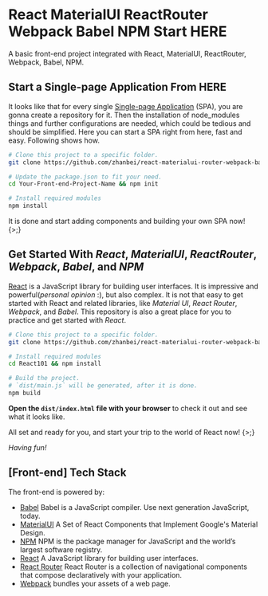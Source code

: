 # React MaterialUI ReactRouter Webpack Babel NPM Start HERE

<!-- > 7:45 AM, 10/10/17. -->

<!-- Keywords: *React MaterialUI Router ReactWebpack Babel NPM Start HERE*. -->

A basic front-end project integrated with React, MaterialUI, ReactRouter, Webpack, Babel, NPM.

## Start a Single-page Application From HERE

It looks like that for every single [Single-page Application][wiki-single-web-application] (SPA), you are gonna create a repository for it. Then the installation of node_modules things and further configurations are needed, which could be tedious and should be simplified. Here you can start a SPA right from here, fast and easy. Following shows how.

```bash
# Clone this project to a specific folder.
git clone https://github.com/zhanbei/react-materialui-router-webpack-babel-npm-start-here Your-Front-end-Project-Name

# Update the package.json to fit your need.
cd Your-Front-end-Project-Name && npm init

# Install required modules
npm install
```

It is done and start adding components and building your own SPA now! {>;}

## Get Started With *React*, *MaterialUI*, *ReactRouter*, *Webpack*, *Babel*, and *NPM*

[React][home-reactjs-org] is a JavaScript library for building user interfaces. It is impressive and powerful(*personal opinion* :), but also complex. It is not that easy to get started with React and related libraries, like *Material UI*, *React Router*, *Webpack*, and *Babel*. This repository is also a great place for you to practice and get started with *React*.

```bash
# Clone this project to a specific folder.
git clone https://github.com/zhanbei/react-materialui-router-webpack-babel-npm-start-here React101

# Install required modules
cd React101 && npm install

# Build the project.
# `dist/main.js` will be generated, after it is done.
npm build
```

**Open the `dist/index.html` file with your browser** to check it out and see what it looks like.

All set and ready for you, and start your trip to the world of React now! {>;}

*Having fun!*

## [Front-end] Tech Stack

The front-end is powered by:

- [Babel](https://babeljs.io/) Babel is a JavaScript compiler. Use next generation JavaScript, today.
- [MaterialUI](http://www.material-ui.com/) A Set of React Components that Implement Google's Material Design.
- [NPM](https://www.npmjs.com/) NPM is the package manager for JavaScript and the world’s largest software registry.
- [React][home-reactjs-org] A JavaScript library for building user interfaces.
- [React Router](https://reacttraining.com/react-router/) React Router is a collection of navigational components that compose declaratively with your application.
- [Webpack](https://webpack.js.org/) bundles your assets of a web page.

[wiki-single-web-application]: https://en.wikipedia.org/wiki/Single-page_application "Single-page Application - Wikipedia"
[home-reactjs-org]: https://reactjs.org/ "React A JavaScript library for building user interfaces"
